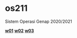 # os211
Sistem Operasi Genap 2020/2021

[**w01**](https://fikriadidharma.github.io/os211/W01)
[**w02**](https://fikriadidharma.github.io/os211/W02)
[**w03**](https://fikriadidharma.github.io/os211/W03)

